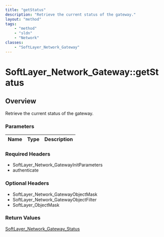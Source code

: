```yaml
---
title: "getStatus"
description: "Retrieve the current status of the gateway."
layout: "method"
tags:
    - "method"
    - "sldn"
    - "Network"
classes:
    - "SoftLayer_Network_Gateway"
---
```

# SoftLayer_Network_Gateway::getStatus
## Overview 
Retrieve the current status of the gateway.

### Parameters 
|Name | Type | Description |
| --- | --- | --- |


### Required Headers
* SoftLayer_Network_GatewayInitParameters
* authenticate

### Optional Headers
* SoftLayer_Network_GatewayObjectMask
* SoftLayer_Network_GatewayObjectFilter
* SoftLayer_ObjectMask

### Return Values
<a href='/reference/datatypes/SoftLayer_Network_Gateway_Status'>SoftLayer_Network_Gateway_Status </a>

